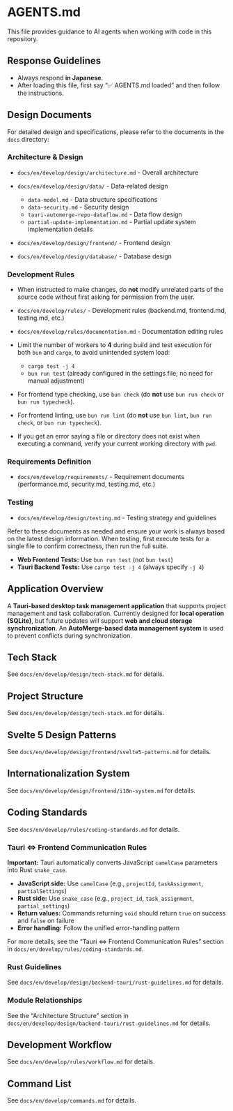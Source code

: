 # AGENTS.md

This file provides guidance to AI agents when working with code in this repository.

## Response Guidelines

* Always respond **in Japanese**.
* After loading this file, first say “✅️ AGENTS.md loaded” and then follow the instructions.

## Design Documents

For detailed design and specifications, please refer to the documents in the `docs` directory:

### Architecture & Design

* `docs/en/develop/design/architecture.md` - Overall architecture
* `docs/en/develop/design/data/` - Data-related design

  * `data-model.md` - Data structure specifications
  * `data-security.md` - Security design
  * `tauri-automerge-repo-dataflow.md` - Data flow design
  * `partial-update-implementation.md` - Partial update system implementation details
* `docs/en/develop/design/frontend/` - Frontend design
* `docs/en/develop/design/database/` - Database design

### Development Rules

* When instructed to make changes, do **not** modify unrelated parts of the source code without first asking for permission from the user.
* `docs/en/develop/rules/` - Development rules (backend.md, frontend.md, testing.md, etc.)
* `docs/en/develop/rules/documentation.md` - Documentation editing rules
* Limit the number of workers to **4** during build and test execution for both `bun` and `cargo`, to avoid unintended system load:

  * `cargo test -j 4`
  * `bun run test` (already configured in the settings file; no need for manual adjustment)
* For frontend type checking, use `bun check` (do **not** use `bun run check` or `bun run typecheck`).
* For frontend linting, use `bun run lint` (do **not** use `bun lint`, `bun run check`, or `bun run typecheck`).
* If you get an error saying a file or directory does not exist when executing a command, verify your current working directory with `pwd`.

### Requirements Definition

* `docs/en/develop/requirements/` - Requirement documents (performance.md, security.md, testing.md, etc.)

### Testing

* `docs/en/develop/design/testing.md` - Testing strategy and guidelines

Refer to these documents as needed and ensure your work is always based on the latest design information.
When testing, first execute tests for a single file to confirm correctness, then run the full suite.

* **Web Frontend Tests:** Use `bun run test` (not `bun test`)
* **Tauri Backend Tests:** Use `cargo test -j 4` (always specify `-j 4`)

## Application Overview

A **Tauri-based desktop task management application** that supports project management and task collaboration.
Currently designed for **local operation (SQLite)**, but future updates will support **web and cloud storage synchronization**.
An **AutoMerge-based data management system** is used to prevent conflicts during synchronization.

## Tech Stack

See `docs/en/develop/design/tech-stack.md` for details.

## Project Structure

See `docs/en/develop/design/tech-stack.md` for details.

## Svelte 5 Design Patterns

See `docs/en/develop/design/frontend/svelte5-patterns.md` for details.

## Internationalization System

See `docs/en/develop/design/frontend/i18n-system.md` for details.

## Coding Standards

See `docs/en/develop/rules/coding-standards.md` for details.

### Tauri ⇔ Frontend Communication Rules

**Important:** Tauri automatically converts JavaScript `camelCase` parameters into Rust `snake_case`.

* **JavaScript side:** Use `camelCase` (e.g., `projectId`, `taskAssignment`, `partialSettings`)
* **Rust side:** Use `snake_case` (e.g., `project_id`, `task_assignment`, `partial_settings`)
* **Return values:** Commands returning `void` should return `true` on success and `false` on failure
* **Error handling:** Follow the unified error-handling pattern

For more details, see the “Tauri ⇔ Frontend Communication Rules” section in
`docs/en/develop/rules/coding-standards.md`.

### Rust Guidelines

See `docs/en/develop/design/backend-tauri/rust-guidelines.md` for details.

### Module Relationships

See the “Architecture Structure” section in
`docs/en/develop/design/backend-tauri/rust-guidelines.md` for details.

## Development Workflow

See `docs/en/develop/rules/workflow.md` for details.

## Command List

See `docs/en/develop/commands.md` for details.
